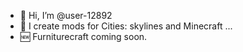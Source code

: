 - 👋 Hi, I’m @user-12892
- 👀 I create mods for Cities: skylines and Minecraft ...
- 🆕 Furniturecraft coming soon.

<!---
user-12892/user-12892 is a ✨ special ✨ repository because its `README.md` (this file) appears on your GitHub profile.
You can click the Preview link to take a look at your changes.
--->
